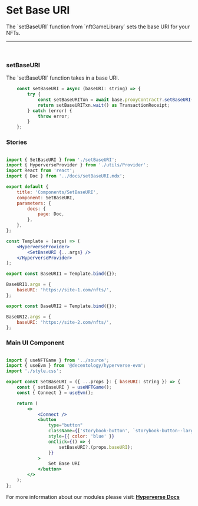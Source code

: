 # Set Base URI

<p> The `setBaseURI` function from `nftGameLibrary` sets the base URI for your NFTs. </p>

---

<br>

### setBaseURI

<p> The `setBaseURI` function takes in a base URI. </p>

```jsx
	const setBaseURI = async (baseURI: string) => {
		try {
			const setBaseURITxn = await base.proxyContract?.setBaseURI(baseURI);
			return setBaseURITxn.wait() as TransactionReceipt;
		} catch (error) {
			throw error;
		}
	};
```

### Stories

```jsx

import { SetBaseURI } from './setBaseURI';
import { HyperverseProvider } from './utils/Provider';
import React from 'react';
import { Doc } from '../docs/setBaseURI.mdx';

export default {
	title: 'Components/SetBaseURI',
	component: SetBaseURI,
	parameters: {
		docs: {
			page: Doc,
		},
	},
};

const Template = (args) => (
	<HyperverseProvider>
		<SetBaseURI {...args} />
	</HyperverseProvider>
);

export const BaseURI1 = Template.bind({});

BaseURI1.args = {
	baseURI: 'https://site-1.com/nfts/',
};

export const BaseURI2 = Template.bind({});

BaseURI2.args = {
	baseURI: 'https://site-2.com/nfts/',
};

```

### Main UI Component

```jsx

import { useNFTGame } from '../source';
import { useEvm } from '@decentology/hyperverse-evm';
import './style.css';

export const SetBaseURI = ({ ...props }: { baseURI: string }) => {
	const { setBaseURI } = useNFTGame();
	const { Connect } = useEvm();

	return (
		<>
			<Connect />
			<button
				type="button"
				className={['storybook-button', `storybook-button--large`].join(' ')}
				style={{ color: 'blue' }}
				onClick={() => {
					setBaseURI?.(props.baseURI);
				}}
			>
				Set Base URI
			</button>
		</>
	);
};

```

For more information about our modules please visit: [**Hyperverse Docs**](docs.hyperverse.dev)
